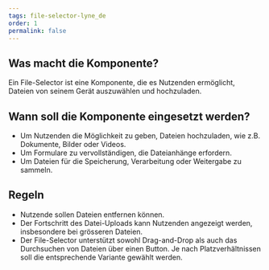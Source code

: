 ```yaml
---
tags: file-selector-lyne_de
order: 1
permalink: false
---
```



## Was macht die Komponente?
Ein File-Selector ist eine Komponente, die es Nutzenden ermöglicht, Dateien von seinem Gerät auszuwählen und hochzuladen.

## Wann soll die Komponente eingesetzt werden?
* Um Nutzenden die Möglichkeit zu geben, Dateien hochzuladen, wie z.B. Dokumente, Bilder oder Videos.
* Um Formulare zu vervollständigen, die Dateianhänge erfordern.
* Um Dateien für die Speicherung, Verarbeitung oder Weitergabe zu sammeln.

## Regeln
* Nutzende sollen Dateien entfernen können.
* Der Fortschritt des Datei-Uploads kann Nutzenden angezeigt werden, insbesondere bei grösseren Dateien.
* Der File-Selector unterstützt sowohl Drag-and-Drop als auch das Durchsuchen von Dateien über einen Button. Je nach Platzverhältnissen soll die entsprechende Variante gewählt werden.